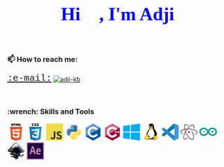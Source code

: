 <!--### Hi there 👋-->

<!--
**adjikilobyte98/adjikilobyte98** is a ✨ _special_ ✨ repository because its `README.md` (this file) appears on your GitHub profile.

Here are some ideas to get you started:

- 🔭 I’m currently working on ...
- 🌱 I’m currently learning ...
- 👯 I’m looking to collaborate on ...
- 🤔 I’m looking for help with ...
- 💬 Ask me about ...
- 📫 How to reach me: ...
- 😄 Pronouns: ...
- ⚡ Fun fact: ...
-->
<style>
h1 {
  color: blue;
  font-family: verdana;
  font-size: 300%;
}
.mail {
  font-family: courier;
  font-size: 150%;
}
</style>


<h1 align="center">Hi 👋, I'm Adji</h1>
<br>
<h3>📫 How to reach me: </h3>
<p>
    <a class="mail" href="mailto:adjikuncoro.b@gmail.com" target="blank">:e-mail:</a>
    <a href="https://www.linkedin.com/in/adji-kb/" target="blank"><img align="center" src="https://raw.githubusercontent.com/rahuldkjain/github-profile-readme-generator/master/src/images/icons/Social/linked-in-alt.svg" alt="adji-kb" height="30" width="40" /></a>
</p>
<br>
<h3>:wrench: Skills and Tools</h3>
<p align="left">
    <img src="https://raw.githubusercontent.com/devicons/devicon/master/icons/html5/html5-original-wordmark.svg" alt="html5" width="40" height="40"/>
    <img src="https://raw.githubusercontent.com/devicons/devicon/master/icons/css3/css3-original-wordmark.svg" alt="css3" width="40" height="40"/>
    <img src="https://raw.githubusercontent.com/devicons/devicon/master/icons/javascript/javascript-original.svg" alt="javascript" width="40" height="40"/>
    <img src="https://raw.githubusercontent.com/devicons/devicon/master/icons/python/python-original.svg" alt="python" width="40" height="40"/>
    <img src="https://raw.githubusercontent.com/devicons/devicon/master/icons/c/c-original.svg" alt="c" width="40" height="40"/>
    <img src="https://raw.githubusercontent.com/devicons/devicon/master/icons/cplusplus/cplusplus-original.svg" alt="cplusplus" width="40" height="40"/>
    <img src="https://raw.githubusercontent.com/devicons/devicon/master/icons/windows8/windows8-original.svg" alt="windows" width="40" height="40"/>
    <img src="https://raw.githubusercontent.com/devicons/devicon/master/icons/linux/linux-original.svg" alt="linux" width="40" height="40"/>
    <img src="https://raw.githubusercontent.com/devicons/devicon/master/icons/vscode/vscode-original.svg" alt="vscode" width="40" height="40"/>
    <img src="https://raw.githubusercontent.com/devicons/devicon/master/icons/atom/atom-original.svg" alt="atom" width="40" height="40"/>
    <img src="https://raw.githubusercontent.com/devicons/devicon/master/icons/arduino/arduino-original.svg" alt="arduino" width="40" height="40"/>
    <img src="https://raw.githubusercontent.com/devicons/devicon/master/icons/inkscape/inkscape-original.svg" alt="inkscape" width="40" height="40"/>
    <img src="https://raw.githubusercontent.com/devicons/devicon/master/icons/aftereffects/aftereffects-original.svg" alt="after-effects" width="40" height="40"/>
</p>
